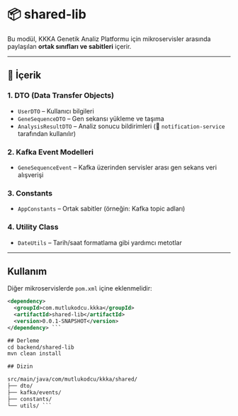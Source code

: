 # 📦 shared-lib

Bu modül, KKKA Genetik Analiz Platformu için mikroservisler arasında paylaşılan **ortak sınıfları ve sabitleri** içerir.

---

## 🧩 İçerik

### 1. DTO (Data Transfer Objects)
- `UserDTO` – Kullanıcı bilgileri
- `GeneSequenceDTO` – Gen sekansı yükleme ve taşıma
- `AnalysisResultDTO` – Analiz sonucu bildirimleri (🔔 `notification-service` tarafından kullanılır)

### 2. Kafka Event Modelleri
- `GeneSequenceEvent` – Kafka üzerinden servisler arası gen sekans veri alışverişi

### 3. Constants
- `AppConstants` – Ortak sabitler (örneğin: Kafka topic adları)

### 4. Utility Class
- `DateUtils` – Tarih/saat formatlama gibi yardımcı metotlar

---

## Kullanım

Diğer mikroservislerde `pom.xml` içine eklenmelidir:

```xml
<dependency>
  <groupId>com.mutlukodcu.kkka</groupId>
  <artifactId>shared-lib</artifactId>
  <version>0.0.1-SNAPSHOT</version>
</dependency> ```

## Derleme 
cd backend/shared-lib
mvn clean install

## Dizin

src/main/java/com/mutlukodcu/kkka/shared/
├── dto/
├── kafka/events/
├── constants/
└── utils/ ```
